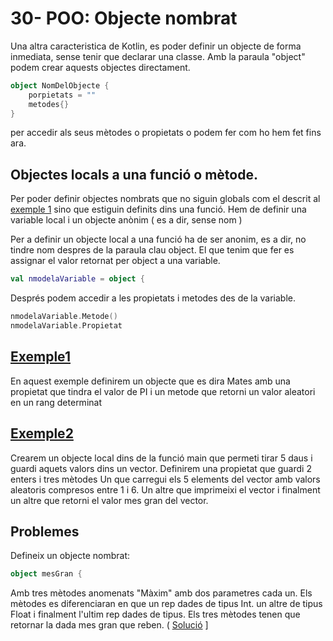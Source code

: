 # 30- POO: Objecte nombrat

Una altra caracteristica de Kotlin, es poder definir un objecte de forma inmediata, sense tenir que declarar una classe. Amb la paraula "object" podem crear aquests objectes directament.

```kotlin
object NomDelObjecte {
	porpietats = ""
	metodes{}
}
```

per accedir als seus mètodes o propietats o podem fer com ho hem fet fins ara.

## Objectes locals a una funció o mètode.

Per poder definir objectes nombrats que no siguin globals com el descrit al [exemple 1](https://github.com/marcmoiagese/curskotlin/tree/master/30-POO-Objecte_nomrat) sino que estiguin definits dins una funció. Hem de definir una variable local i un objecte anònim ( es a dir, sense nom )

Per a definir un objecte local a una funció ha de ser anonim, es a dir, no tindre nom despres de la paraula clau object. El que tenim que fer es assignar el valor retornat per object a una variable.

```kotlin
val nmodelaVariable = object {
```

Després podem accedir a les propietats i metodes des de la variable.

```kotlin
nmodelaVariable.Metode()
nmodelaVariable.Propietat
```

## [Exemple1](https://github.com/marcmoiagese/curskotlin/tree/master/30-POO-Objecte_nomrat)

En aquest exemple definirem un objecte que es dira Mates amb una propietat que tindra el valor de PI i un metode que retorni un valor aleatori en un rang determinat

## [Exemple2](https://github.com/marcmoiagese/curskotlin/blob/master/30-POO-Objecte_nomrat/Exemple2/src/main/kotlin/Main.kt)

Crearem un objecte local dins de la funció main que permeti tirar 5 daus i guardi aquets valors dins un vector. Definirem una propietat que guardi 2 enters i tres mètodes
Un que carregui els 5 elements del vector amb valors aleatoris compresos entre 1 i 6.
Un altre que imprimeixi el vector i finalment un altre que retorni el valor mes gran del vector.

## Problemes

Defineix un objecte nombrat: 
```kotlin
object mesGran {
```
Amb tres mètodes anomenats "Màxim" amb dos parametres cada un. Els mètodes es diferenciaran en que un rep dades de tipus Int. un altre de tipus Float i finalment l'ultim rep dades de tipus. Els tres mètodes tenen que retornar la dada mes gran que reben. ( [Solució]() ]

